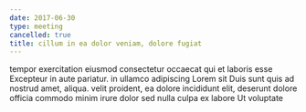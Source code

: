 ```yaml
---
date: 2017-06-30
type: meeting
cancelled: true
title: cillum in ea dolor veniam, dolore fugiat
---
```

tempor exercitation eiusmod consectetur occaecat qui et laboris esse Excepteur in aute pariatur. in ullamco adipiscing Lorem sit Duis sunt quis ad nostrud amet, aliqua. velit proident, ea dolore incididunt elit, deserunt dolore officia commodo minim irure dolor sed nulla culpa ex labore Ut voluptate